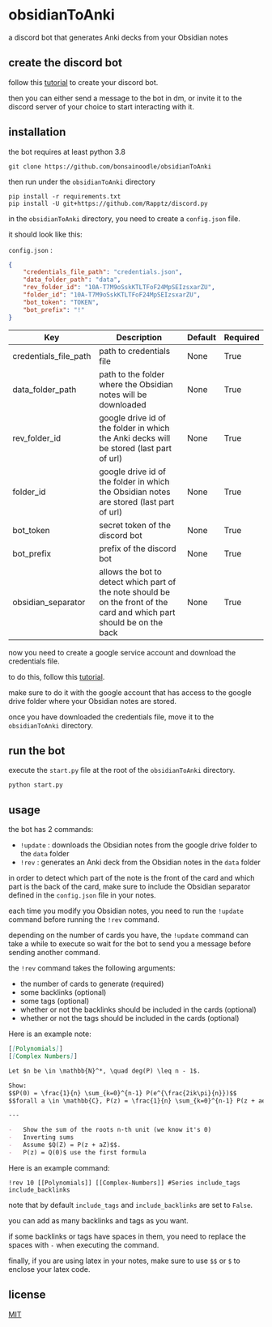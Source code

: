# obsidianToAnki

a discord bot that generates Anki decks from your Obsidian notes

## create the discord bot

follow this [tutorial](https://discordpy.readthedocs.io/en/stable/discord.html) to create your discord bot.

then you can either send a message to the bot in dm, or invite it to the discord server of your choice to start interacting with it.

## installation

the bot requires at least python 3.8

```
git clone https://github.com/bonsainoodle/obsidianToAnki
```

then run under the `obsidianToAnki` directory

```
pip install -r requirements.txt
pip install -U git+https://github.com/Rapptz/discord.py
```

in the `obsidianToAnki` directory, you need to create a `config.json` file.

it should look like this:

`config.json` :

```json
{
    "credentials_file_path": "credentials.json",
    "data_folder_path": "data",
    "rev_folder_id": "10A-T7M9oSskKTLTFoF24MpSEIzsxarZU",
    "folder_id": "10A-T7M9oSskKTLTFoF24MpSEIzsxarZU",
    "bot_token": "TOKEN",
    "bot_prefix": "!"
}
```

| Key                   | Description                                                                                                             | Default | Required |
| --------------------- | ----------------------------------------------------------------------------------------------------------------------- | ------- | -------- |
| credentials_file_path | path to credentials file                                                                                                | None    | True     |
| data_folder_path      | path to the folder where the Obsidian notes will be downloaded                                                          | None    | True     |
| rev_folder_id         | google drive id of the folder in which the Anki decks will be stored (last part of url)                                 | None    | True     |
| folder_id             | google drive id of the folder in which the Obsidian notes are stored (last part of url)                                 | None    | True     |
| bot_token             | secret token of the discord bot                                                                                         | None    | True     |
| bot_prefix            | prefix of the discord bot                                                                                               | None    | True     |
| obsidian_separator    | allows the bot to detect which part of the note should be on the front of the card and which part should be on the back | None    | True     |

now you need to create a google service account and download the credentials file.

to do this, follow this [tutorial](https://developers.google.com/workspace/guides/create-credentials?hl=fr#service-account).

make sure to do it with the google account that has access to the google drive folder where your Obsidian notes are stored.

once you have downloaded the credentials file, move it to the `obsidianToAnki` directory.

## run the bot

execute the `start.py` file at the root of the `obsidianToAnki` directory.

```
python start.py
```

## usage

the bot has 2 commands:

-   `!update` : downloads the Obsidian notes from the google drive folder to the `data` folder
-   `!rev` : generates an Anki deck from the Obsidian notes in the `data` folder

in order to detect which part of the note is the front of the card and which part is the back of the card, make sure to include the Obsidian separator defined in the `config.json` file in your notes.

each time you modify you Obsidian notes, you need to run the `!update` command before running the `!rev` command.

depending on the number of cards you have, the `!update` command can take a while to execute so wait for the bot to send you a message before sending another command.

the `!rev` command takes the following arguments:

-   the number of cards to generate (required)
-   some backlinks (optional)
-   some tags (optional)
-   whether or not the backlinks should be included in the cards (optional)
-   whether or not the tags should be included in the cards (optional)

Here is an example note:

```md
[[Polynomials]]
[[Complex Numbers]]

Let $n be \in \mathbb{N}^*, \quad deg(P) \leq n - 1$.

Show:
$$P(0) = \frac{1}{n} \sum_{k=0}^{n-1} P(e^{\frac{2ik\pi}{n}})$$
$$forall a \in \mathbb{C}, P(z) = \frac{1}{n} \sum_{k=0}^{n-1} P(z + ae^{\frac{2ik\pi}{n}})$$

---

-   Show the sum of the roots n-th unit (we know it's 0)
-   Inverting sums
-   Assume $Q(Z) = P(z + aZ)$$.
-   P(z) = Q(0)$ use the first formula
```

Here is an example command:

```
!rev 10 [[Polynomials]] [[Complex-Numbers]] #Series include_tags include_backlinks
```

note that by default `include_tags` and `include_backlinks` are set to `False`.

you can add as many backlinks and tags as you want.

if some backlinks or tags have spaces in them, you need to replace the spaces with `-` when executing the command.

finally, if you are using latex in your notes, make sure to use `$$` or `$` to enclose your latex code.

## license

[MIT](https://choosealicense.com/licenses/mit/)
